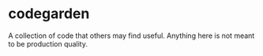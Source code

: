 # codegarden
A collection of code that others may find useful.   Anything here is not meant to be production quality.  
